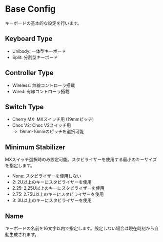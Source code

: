 # Base Config

キーボードの基本的な設定を行います。

## Keyboard Type

- Unibody: 一体型キーボード
- Split: 分割型キーボード

## Controller Type

- Wireless: 無線コントローラ搭載
- Wired: 有線コントローラ搭載

## Switch Type

- Cherry MX: MXスイッチ用 (19mmピッチ)
- Choc V2: Choc V2スイッチ用
  - 19mm-16mmのピッチを選択可能

## Minimum Stabilizer

MXスイッチ選択時のみ設定可能。スタビライザーを使用する最小のキーサイズを指定します。

- None: スタビライザーを使用しない
- 2: 2U以上のキーにスタビライザーを使用
- 2.25: 2.25U以上のキーにスタビライザーを使用
- 2.75: 2.75U以上のキーにスタビライザーを使用
- 3: 3U以上のキーにスタビライザーを使用

## Name

キーボードの名前を16文字以内で指定します。設定しない場合は現在時刻から自動生成されます。
